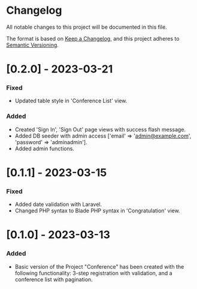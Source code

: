 # Changelog 

All notable changes to this project will be documented in this file.

The format is based on [Keep a Changelog](https://keepachangelog.com/en/1.0.0/),
and this project adheres to [Semantic Versioning](https://semver.org/spec/v2.0.0.html).

# [0.2.0] - 2023-03-21 

### Fixed 

- Updated table style in 'Conference List' view.  

### Added 

- Created 'Sign In', 'Sign Out' page views with success flash message. 
- Added DB seeder with admin access ['email' => 'admin@example.com', 'password' => 'adminadmin'].
- Added admin functions. 

# [0.1.1] - 2023-03-15 

### Fixed 
- Added date validation with Laravel.
- Changed PHP syntax to Blade PHP syntax in 'Congratulation' view.

# [0.1.0] - 2023-03-13

### Added 
- Basic version of the Project "Conference" has been created with the following functionality: 3-step registration with validation, and a conference list with pagination. 